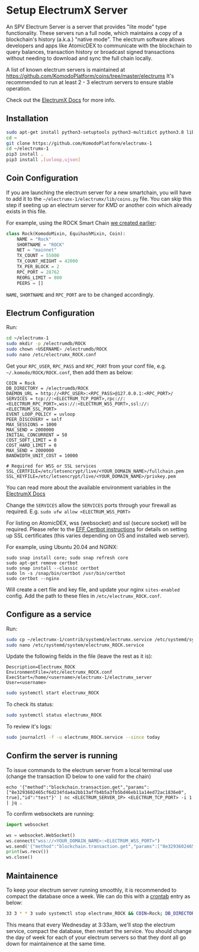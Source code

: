 # Setup ElectrumX Server

An SPV Electrum Server is a server that provides "lite mode" type functionality. These servers run a full node, which maintains a copy of a blockchain's history (a.k.a.) "native mode". The electrum software allows developers and apps like AtomicDEX to communicate with the blockchain to query balances, transaction history or broadcast signed transactions without needing to download and sync the full chain locally.

A list of known electrum servers is maintained at https://github.com/KomodoPlatform/coins/tree/master/electrums
It's recommended to run at least 2 - 3 electrum servers to ensure stable operation.

Check out the [ElectrumX Docs](https://electrumx.readthedocs.io/en/latest/) for more info.


## Installation

```bash
sudo apt-get install python3-setuptools python3-multidict python3.8 libleveldb-dev
cd ~
git clone https://github.com/KomodoPlatform/electrumx-1
cd ~/electrumx-1
pip3 install .
pip3 install .[uvloop,ujson]
```


## Coin Configuration

If you are launching the electrum server for a new smartchain, you will have to add it to the `~/electrumx-1/electrumx/lib/coins.py` file. You can skip this step if seeting up an electrum server for KMD or another coin which already exists in this file.

For example, using the ROCK Smart Chain [we created earlier](create-smart-chain.html):

```python
class Rock(KomodoMixin, EquihashMixin, Coin):
    NAME = "Rock"
    SHORTNAME = "ROCK"
    NET = "mainnet"
    TX_COUNT = 55000
    TX_COUNT_HEIGHT = 42000
    TX_PER_BLOCK = 2
    RPC_PORT = 28762
    REORG_LIMIT = 800
    PEERS = []

```

`NAME`, `SHORTNAME` and `RPC_PORT` are to be changed accordingly.


## Electrum Configuration

Run:

```bash
cd ~/electrumx-1
sudo mkdir -p /electrumdb/ROCK
sudo chown <USERNAME> /electrumdb/ROCK
sudo nano /etc/electrumx_ROCK.conf
```


Get your `RPC_USER`, `RPC_PASS` and `RPC_PORT` from your conf file, e.g.  `~/.komodo/ROCK/ROCK.conf`, then add them as below:

```
COIN = Rock
DB_DIRECTORY = /electrumdb/ROCK
DAEMON_URL = http://<RPC_USER>:<RPC_PASS>@127.0.0.1:<RPC_PORT>/
SERVICES = tcp://:<ELECTRUM_TCP_PORT>,rpc://:<ELECTRUM_RPC_PORT>,wss://:<ELECTRUM_WSS_PORT>,ssl://:<ELECTRUM_SSL_PORT>
EVENT_LOOP_POLICY = uvloop
PEER_DISCOVERY = self
MAX_SESSIONS = 1000
MAX_SEND = 2000000
INITIAL_CONCURRENT = 50
COST_SOFT_LIMIT = 0
COST_HARD_LIMIT = 0
MAX_SEND = 2000000
BANDWIDTH_UNIT_COST = 10000

# Required for WSS or SSL services
SSL_CERTFILE=/etc/letsencrypt/live/<YOUR_DOMAIN_NAME>/fullchain.pem   
SSL_KEYFILE=/etc/letsencrypt/live/<YOUR_DOMAIN_NAME>/privkey.pem      
```

You can read more about the available environment variables in the [ElectrumX Docs](https://electrumx.readthedocs.io/en/latest/environment.html)

Change the `SERVICES` allow the `SERVICES` ports through your firewall as required. E.g. `sudo ufw allow <ELECTRUM_WSS_PORT>`

For listing on AtomicDEX, wss (websocket) and ssl (secure socket) will be required. Please refer to the [EFF Certbot instructions](https://certbot.eff.org/instructions?ws=nginx&os=ubuntufocal) for details on setting up SSL certificates (this varies depending on OS and installed web server).

For example, using Ubuntu 20.04 and NGINX:
```
sudo snap install core; sudo snap refresh core
sudo apt-get remove certbot
sudo snap install --classic certbot
sudo ln -s /snap/bin/certbot /usr/bin/certbot
sudo certbot --nginx
```

Will create a cert file and key file, and update your nginx `sites-enabled` config.
Add the path to these files in `/etc/electrumx_ROCK.conf`.


## Configure as a service

Run:

```bash
sudo cp ~/electrumx-1/contrib/systemd/electrumx.service /etc/systemd/system/electrumx_ROCK.service
sudo nano /etc/systemd/system/electrumx_ROCK.service
```

Update the following fields in the file (leave the rest as it is):

```
Description=Electrumx_ROCK
EnvironmentFile=/etc/electrumx_ROCK.conf
ExecStart=/home/<username>/electrumx-1/electrumx_server
User=<username>
```


```bash
sudo systemctl start electrumx_ROCK
```

To check its status:

```bash
sudo systemctl status electrumx_ROCK
```

To review it's logs:

```bash
sudo journalctl -f -u electrumx_ROCK.service --since today
```


## Confirm the server is running

To issue commands to the electrum server from a local terminal use (change the transaction ID below to one valid for the chain)

```
echo '{"method":"blockchain.transaction.get","params":["8e3293602465cf6d234fda4a2bb13affb4b5a3fb5bd46eb11a14ed72ac1836e0", true],"id":"test"}' | nc <ELECTRUM_SERVER_IP> <ELECTRUM_TCP_PORT> -i 1 | jq .
```

To confirm websockets are running:

```python
import websocket

ws = websocket.WebSocket()
ws.connect("wss://<YOUR_DOMAIN_NAME>:<ELECTRUM_WSS_PORT>")
ws.send('{"method":"blockchain.transaction.get","params":["8e3293602465cf6d234fda4a2bb13affb4b5a3fb5bd46eb11a14ed72ac1836e0", true],"id":"test"}')
print(ws.recv())
ws.close()
```


## Maintainence

To keep your electrum server running smoothly, it is recommended to compact the database once a week. We can do this with a [crontab](https://crontab.guru/) entry as below:

```bash
33 3 * * 3 sudo systemctl stop electrumx_ROCK && COIN=Rock; DB_DIRECTORY=/electrumdb/ROCK; /home/<USERNAME>/electrumx-1/electrumx_compact_history && sudo systemctl start electrumx_ROCK
```

This means that every Wednesday at 3:33am, we'll stop the electrum service, compact the database, then restart the service. You should change the day of week for each of your electrum servers so that they dont all go down for maintainence at the same time.
